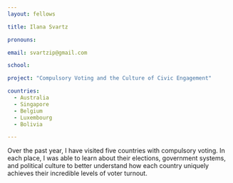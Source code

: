 ```yaml
---
layout: fellows

title: Ilana Svartz

pronouns: 

email: svartzip@gmail.com

school: 

project: "Compulsory Voting and the Culture of Civic Engagement"

countries:
  - Australia
  - Singapore
  - Belgium
  - Luxembourg
  - Bolivia

---
```


Over the past year, I have visited five countries with compulsory voting. In each place, I was able to learn about their elections, government systems, and political culture to better understand how each country uniquely achieves their incredible levels of voter turnout.